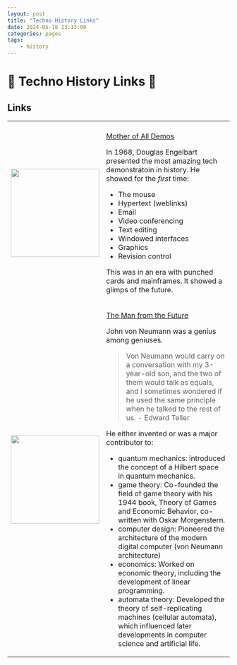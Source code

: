 ```yaml
---
layout: post
title: "Techno History Links"
date: 2024-05-18 13:13:00
categories: pages
tags:
    - history
---
```

# 💾 Techno History Links 📠

## Links

<table>
<tr>
<td style='width:200px'>
</td>
<td>
</td>
</tr>
<tr>
<td style='width:200px'>
<img src="https://i.ytimg.com/vi/yJDv-zdhzMY/hqdefault.jpg" width=200>
</td>
<td valign="top">

[Mother of All Demos](https://www.youtube.com/watch?v=yJDv-zdhzMY)

In 1968, Douglas Engelbart presented the most amazing tech demonstratoin in history. He showed for the _first_ time:

- The mouse
- Hypertext (weblinks)
- Email
- Video conferencing
- Text editing
- Windowed interfaces
- Graphics
- Revision control

This was in an era with punched cards and mainframes. It showed a glimps of the future.
</td>
</tr>
<tr>
<td style='width:200px'>
<img src="https://m.media-amazon.com/images/I/71QlpibWMgL._SY522_.jpg" width="200">
</td>
<td valign="top">

[The Man from the Future](https://a.co/d/758o9l9)

John von Neumann was a genius among geniuses. 
> Von Neumann would carry on a conversation with my 3-year-old son, and the two of them would talk as equals, and I sometimes wondered if he used the same principle when he talked to the rest of us. - Edward Teller

He either invented or was a major contributor to:
- quantum mechanics: introduced the concept of a Hilbert space in quantum mechanics.
- game theory: Co-founded the field of game theory with his 1944 book, Theory of Games and Economic Behavior, co-written with Oskar Morgenstern.
- computer design: Pioneered the architecture of the modern digital computer (von Neumann architecture)
- economics: Worked on economic theory, including the development of linear programming.
- automata theory: Developed the theory of self-replicating machines (cellular automata), which influenced later developments in computer science and artificial life.

</td>
</tr>
</table>

